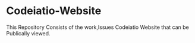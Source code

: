 # Codeiatio-Website
This Repository Consists of the work,Issues Codeiatio Website that can be Publically viewed.

